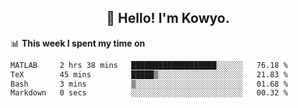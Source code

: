 <h2 align="center">👋 Hello! I'm Kowyo.</h2>

📊 **This week I spent my time on**
<!--START_SECTION:waka-->

```txt
MATLAB     2 hrs 38 mins   ███████████████████░░░░░░   76.18 %
TeX        45 mins         █████▒░░░░░░░░░░░░░░░░░░░   21.83 %
Bash       3 mins          ▒░░░░░░░░░░░░░░░░░░░░░░░░   01.68 %
Markdown   0 secs          ░░░░░░░░░░░░░░░░░░░░░░░░░   00.32 %
```

<!--END_SECTION:waka-->


